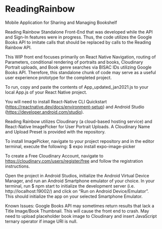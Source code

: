 # ReadingRainbow
Mobile Application for Sharing and Managing Bookshelf

Reading Rainbow Standalone Front-End that was developed while the API and Sign-In features were in progress. Thus, the code utilizes the Google Books API to imitate calls that should be replaced by calls to the Reading Rainbow API. 

This WIP front end focuses primarily on React Native Navigation, routing of Parameters, conditional rendering of portraits and books, Cloudinary Portrait uploads, and Book genre searches via BISAC IDs utilizing Google Books API. Therefore, this standalone chunk of code may serve as a useful user experience prototype for the completed project. 

To run, copy and paste the contents of App_updated_jan2021.js to your local App.js of your React Native project.

You will need to install React-Native CLI Quickstart (https://reactnative.dev/docs/environment-setup) and Android Studio  (https://developer.android.com/studio).

Reading Rainbow utilizes Cloudinary (a cloud-based hosting service) and React-Native ImagePicker for User Portrait Uploads. A Cloudinary Name and Upload Preset is provided with the repository.

To install ImagePicker, navigate to your project repository and in the editor terminal, execute the following:
$ expo install expo-image-picker

To create a Free Cloudinary Account, navigate to https://cloudinary.com/users/register/free and follow the registration instructions.

Open the project in Android Studios, initialize the Android Virtual Device Manager, and run an Android Smartphone emulator of your choice. 
In your terminal, run $ npm start  to initialize the development server (i.e. http://localhost:19002/) and click on “Run on Android Device/Emulator”. This should initialize the app on your selected Smartphone Emulator. 

Known Issues: Google Books API may sometimes return results that lack a Title Image/Book Thumbnail. This will cause the front end to crash. May need to upload placeholder book image to Cloudinary and insert JavaScript ternary operator if image URI is null.

